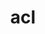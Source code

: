 ---
title: "acl"
layout: cache
categories: [package, develop-2025-06-01]
meta: {"compilers": ["gcc@10.5.0", "gcc@13.3.0"], "num_specs": 2, "num_specs_by_stack": {"developer-tools-aarch64-linux-gnu": 1, "developer-tools-x86_64_v3-linux-gnu": 1, "root": 2}, "oss": ["centos7", "rhel8"], "platforms": ["linux"], "stacks": ["developer-tools-aarch64-linux-gnu", "developer-tools-x86_64_v3-linux-gnu", "root"], "targets": ["aarch64", "x86_64_v3"], "versions": ["2.2.53"]}
spec_details: [{"compiler": "gcc@10.5.0", "hash": "5z3y37av5xgjjgodeg4t2pzbkskdu5hv", "os": "centos7", "platform": "linux", "size": "-", "stacks": ["developer-tools-x86_64_v3-linux-gnu", "root"], "target": "x86_64_v3", "variants": ["build_system=autotools"], "versions": ["2.2.53"]}, {"compiler": "gcc@13.3.0", "hash": "vzv6hwtfurb6utjshbhfatl2tobv2cle", "os": "rhel8", "platform": "linux", "size": "-", "stacks": ["developer-tools-aarch64-linux-gnu", "root"], "target": "aarch64", "variants": ["build_system=autotools"], "versions": ["2.2.53"]}]
---
